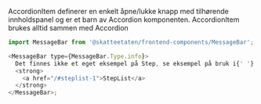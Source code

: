 AccordionItem definerer en enkelt åpne/lukke knapp med tilhørende innholdspanel og er et barn av Accordion komponenten.
AccordionItem brukes alltid sammen med Accordion

```js noeditor beskrivelse
import MessageBar from '@skatteetaten/frontend-components/MessageBar';

<MessageBar type={MessageBar.Type.info}>
  Det finnes ikke et eget eksempel på Step, se eksempel på bruk i{' '}
  <strong>
    <a href="/#steplist-1">StepList</a>
  </strong>
</MessageBar>;
```
